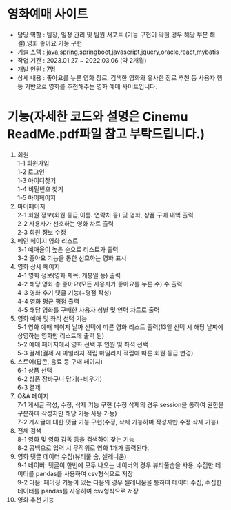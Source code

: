 # 영화예매 사이트
- 담당 역할 : 팀장, 일정 관리 및 팀원 서포트 (기능 구현이 막힐 경우 해당 부분 해결),영화 좋아요 기능 구현
- 기술 스택 : java,spring,springboot,javascript,jquery,oracle,react,mybatis
- 작업 기간 : 2023.01.27 ~ 2022.03.06 (약 2개월)
- 개발 인원 : 7명
- 상세 내용 : 좋아요를 누른 영화 장르, 검색한 영화와 유사한 장르 추천 등 사용자 행동 기반으로 영화를 추천해주는 영화 예매 사이트입니다.

# 기능(자세한 코드와 설명은 Cinemu ReadMe.pdf파일 참고 부탁드립니다.)
1. 회원   
   1-1 회원가입   
   1-2 로그인   
   1-3 아이디찾기   
   1-4 비밀번호 찾기   
   1-5 마이페이지   
2. 마이페이지   
   2-1 회원 정보(회원 등급,이름. 연락처 등) 및 영화, 상품 구매 내역 출력   
   2-2 사용자가 선호하는 영화 차트 출력   
   2-3 회원 정보 수정   
3. 메인 페이지 영화 리스트   
   3-1 예매율이 높은 순으로 리스트가 출력   
   3-2 좋아요 기능을 통한 선호하는 영화 표시   
4. 영화 상세 페이지   
   4-1 영화 정보(영화 제목, 개봉일 등) 출력   
   4-2 해당 영화 총 좋아요(모든 사용자가 좋아요를 누른 수) 수 출력   
   4-3 영화 후기 댓글 기능(+평점 작성)   
   4-4 영화 평균 평점 출력   
   4-5 해당 영화를 구매한 사용자 성별 및 연력 차트로 출력   
5. 영화 예매 및 좌석 선택 기능   
   5-1 영화 예매 페이지 날짜 선택에 따른 영화 리스트 출력(13일 선택 시 해당 날짜에 상영하는 영화만 리스트에 출력 됨)   
   5-2 예매 페이지에서 영화 선택 후 인원 및 좌석 선택   
   5-3 결제(결제 시 마일리지 적립 마일리지 적립에 따른 회원 등급 변경)   
6. 스토어(팝콘, 음료 등 구매 페이지)   
   6-1 상품 선택   
   6-2 상품 장바구니 담기(+비우기)   
   6-3 결제   
7. Q&A 페이지   
   7-1 게시글 작성, 수정, 삭제 기능 구현 (수정 삭제의 경우 session을 통하여 권한을 구분하여 작성자만 해당 기능 사용 가능)   
   7-2 게시글에 대한 댓글 기능 구현(수정, 삭제 가능하며 작성자만 수정 삭제 가능)   
8. 전체 검색   
   8-1 영화 및 영화 감독 등을 검색하여 찾는 기능   
   8-2 공백으로 입력 시 무작위로 영화 1개가 출력된다.   
9. 영화 댓글 데이터 수집(뷰티풀 숩, 셀레니움)   
   9-1 네이버: 댓글이 한번에 모두 나오는 네이버의 경우 뷰티풀숩을 사용, 수집한 데이터를 pandas를 사용하여 csv형식으로 저장   
   9-2 다음: 페이징 기능이 있는 다음의 경우 셀레니움을 통하여 데이터 수집, 수집한 데이터를 pandas를 사용하여 csv형식으로 저장   
10. 영화 추천 기능   
